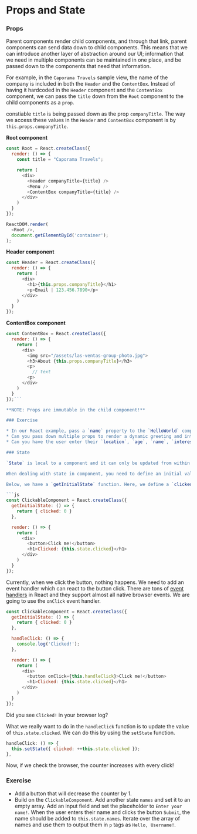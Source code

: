 # Props and State

### Props

Parent components render child components, and through that link, parent components can send data down to child components. This means that we can introduce another layer of abstraction around our UI; information that we need in multiple components can be maintained in one place, and be passed down to the components that need that information.

For example, in the `Caporama Travels` sample view, the name of the company is included in both the `Header` and the `ContentBox`. Instead of having it hardcoded in the `Header` component and the `ContentBox` component, we can pass the `title` down from the `Root` component to the child components as a `prop`.

constiable `title` is being passed down as the prop `companyTitle`. The way we access these values in the `Header` and `ContentBox` component is by `this.props.companyTitle`.

**Root component**
```js
const Root = React.createClass({
  render: () => {
    const title = "Caporama Travels";

    return (
      <div>
        <Header companyTitle={title} />
        <Menu />
        <ContentBox companyTitle={title} />
      </div>
    )
  }
});

ReactDOM.render(
  <Root />,
  document.getElementById('container');
);
```

**Header component**
```js
const Header = React.createClass({
  render: () => {
    return (
      <div>
        <h1>{this.props.companyTitle}</h1>
        <p>Email | 123.456.7890</p>
      </div>
    )
  }
});
```

**ContentBox component**
```js
const ContentBox = React.createClass({
  render: () => {
    return (
      <div>
        <img src="/assets/las-ventas-group-photo.jpg">
        <h3>About {this.props.companyTitle}</h3>
        <p>
          // text
        <p>
      </div>
    )
  }
});```

**NOTE: Props are immutable in the child component!**

### Exercise

* In our React example, pass a `name` property to the `HelloWorld` component and render the greeting using the passed down prop. For example, if the value of the `name` property passed down is `Elsa`, the greeting should be `Hello, Elsa!`.
* Can you pass down multiple props to render a dynamic greeting and introduction? Examples on props: `location`, `age`, `name`, `interests`.
* Can you have the user enter their `location`, `age`, `name`, `interests` through input fields and then render the greeting and introduction with the user input?

### State

`State` is local to a component and it can only be updated from within that component. State can be passed down to child components as props. Any values that you need access to and will update throughout the lifetime of your component should be maintained as state.

When dealing with state in component, you need to define an initial value for it. For example, let's say we have a component with a button. When the button is clicked, we should increase a counter by 1.

Below, we have a `getInitialState` function. Here, we define a `clicked` state. We can access this value in the component as `this.state.clicked`, see the `h1` tag in the return statement. Also note the comma after the `getInitialState` function; in React, we separate functions with commas (components are just objects, and key value pairs in JavaScript are delimited by commas).

```js
const ClickableComponent = React.createClass({
  getInitialState: () => {
    return { clicked: 0 }
  },

  render: () => {
    return (
      <div>
        <button>Click me!</button>
        <h1>Clicked: {this.state.clicked}</h1>
      </div>
    )
  }
});
```

Currently, when we click the button, nothing happens. We need to add an event handler which can react to the button click. There are tons of [event handlers](https://facebook.github.io/react/docs/events.html) in React and they support almost all native browser events. We are going to use the `onClick` event handler.

```js
const ClickableComponent = React.createClass({
  getInitialState: () => {
    return { clicked: 0 }
  },

  handleClick: () => {
    console.log('Clicked!');
  },

  render: () => {
    return (
      <div>
        <button onClick={this.handleClick}>Click me!</button>
        <h1>Clicked: {this.state.clicked}</h1>
      </div>
    )
  }
});
```

Did you see `Clicked!` in your browser log?

What we really want to do in the `handleClick` function is to update the value of `this.state.clicked`. We can do this by using the `setState` function.

```js
handleClick: () => {
  this.setState({ clicked: ++this.state.clicked });
},
```

Now, if we check the browser, the counter increases with every click!

### Exercise

* Add a button that will decrease the counter by 1.
* Build on the `ClickableComponent`. Add another state `names` and set it to an empty array. Add an input field and set the placeholder to `Enter your name!`. When the user enters their name and clicks the button `Submit`, the name should be added to `this.state.names`. Iterate over the array of names and use them to output them in `p` tags as `Hello, Username!`.
